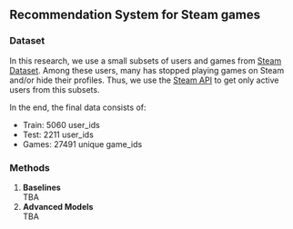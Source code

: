 ## Recommendation System for Steam games

### Dataset

In this research, we use a small subsets of users and games from [Steam Dataset](https://steam.internet.byu.edu/).
Among these users, many has stopped playing games on Steam and/or hide their profiles. Thus, we use the 
[Steam API](https://steamcommunity.com/dev) to get only active users from this subsets.

In the end, the final data consists of:
- Train: 5060 user_ids
- Test: 2211 user_ids
- Games: 27491 unique game_ids

### Methods
1. **Baselines** \
TBA
2. **Advanced Models** \
TBA
